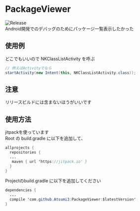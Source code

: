 # PackageViewer  
![Release](https://jitpack.io/v/Atsumi3/PackageViewer.svg)  
Android開発でのデバッグのためにパッケージ一覧表示したかった  

## 使用例

どこでもいいので NKClassListActivity を呼ぶ
```java
// 例えばActivityでなら
startActivity(new Intent(this, NKClassListActivity.class));
```

## 注意  
リリースビルドには含まないほうがいいです

## 使用方法
jitpackを使っています  
Root の build.gradle に以下を追加して、
``` java
allprojects {
  repositories {
  ...
   maven { url 'https://jitpack.io' }
  }
}
```

Projectのbuild.gradle に以下を追加してください
``` java
dependencies {
  ...
  compile 'com.github.Atsumi3:PackageViewer:$latestVersion'
}
```
